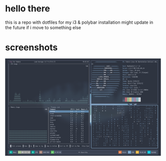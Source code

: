 # hello there
this is a repo with dotfiles for my i3 & polybar installation
might update in the future if i move to something else

# screenshots
![desktop](screenshots/my-nord.png)
